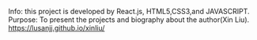 

Info: this project is developed by React.js, HTML5,CSS3,and JAVASCRIPT.
Purpose: To present the projects and biography about the author(Xin Liu).
</a>https://lusanjj.github.io/xinliu/</a>
